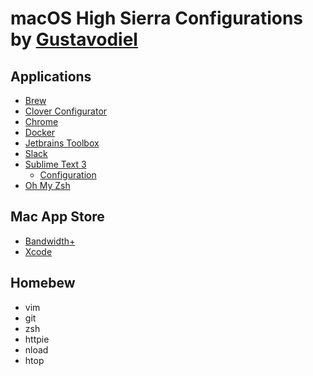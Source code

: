 # macOS High Sierra Configurations by [Gustavodiel](https://github.com/gustavodiel)

## Applications
- [Brew](https://brew.sh)
- [Clover Configurator](https://mackie100projects.altervista.org/download-clover-configurator/)
- [Chrome](https://www.google.com/chrome/)
- [Docker](https://store.docker.com/editions/community/docker-ce-desktop-mac)
- [Jetbrains Toolbox](https://www.jetbrains.com/toolbox/app/)
- [Slack](https://slack.com/downloads/osx)
- [Sublime Text 3](https://www.sublimetext.com)
    - [Configuration](Sublime%20Text%203/Diel.md)
- [Oh My Zsh](https://github.com/robbyrussell/oh-my-zsh)

## Mac App Store
- [Bandwidth+](https://itunes.apple.com/us/app/bandwidth/id490461369?mt=12)
- [Xcode](https://itunes.apple.com/us/app/xcode/id497799835?mt=12)

## Homebew
- vim
- git
- zsh
- httpie
- nload
- htop

